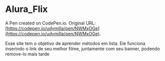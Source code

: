 # Alura_Flix

A Pen created on CodePen.io. Original URL: [https://codepen.io/udymilla/pen/NWMxOGe](https://codepen.io/udymilla/pen/NWMxOGe).

Esse site tem o objetivo de aprender métodos em lista. Ele funciona inserindo o link de seu melhor filme, juntamente com seu banner, podendo remove-lo mais tarde